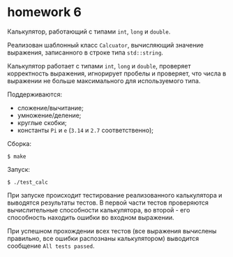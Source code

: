 # homework 6
Калькулятор, работающий с типами `int`, `long` и `double`.

Реализован шаблонный класс `Calcuator`, вычисляющий значение выражения, записанного в строке типа `std::string`.

Калькулятор работает с типами `int`, `long` и `double`, проверяет корректность выражения, игнорирует пробелы и проверяет, что числа в выражении не больше максимального для используемого типа.

Поддерживаются:
- сложение/вычитание;
- умножение/деление;
- круглые скобки;
- константы `Pi` и `e` (`3.14` и `2.7` соответственно);

Сборка:
```
$ make
```
Запуск:
```
$ ./test_calc
```
При запуске происходит тестирование реализованного калькулятора и выводятся результаты тестов. В первой части тестов проверяются вычислительные способности калькулятора, во второй - его способность находить ошибки во входном выражении.

При успешном прохождении всех тестов (все выражения вычислены правильно, все ошибки распознаны калькулятором) выводится сообщение `All tests passed`.
